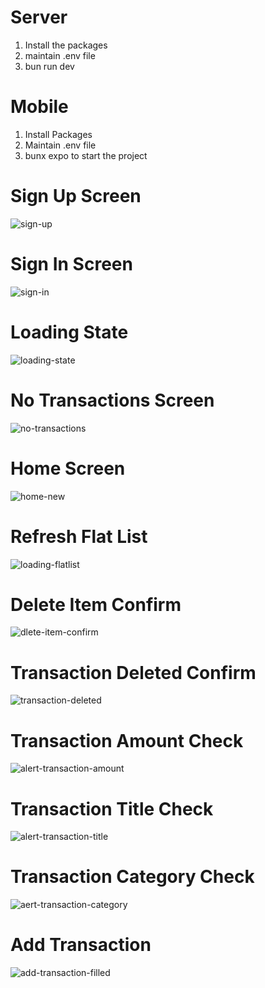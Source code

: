 # Server
1. Install the packages
2. maintain .env file
3. bun run dev

# Mobile
1. Install Packages
2. Maintain .env file
3. bunx expo to start the project

# Sign Up Screen
![sign-up](https://github.com/user-attachments/assets/0177249b-e19b-42de-941a-8ef42d70d94a)

# Sign In Screen
![sign-in](https://github.com/user-attachments/assets/a2fe01e2-8a56-4448-b9b5-cefb6eba8309)

# Loading State
![loading-state](https://github.com/user-attachments/assets/499dcad8-addb-4e53-817f-bfe47892100d)

# No Transactions Screen
![no-transactions](https://github.com/user-attachments/assets/1e1465bc-0646-4eec-91c7-4d98a5a703e1)

# Home Screen
![home-new](https://github.com/user-attachments/assets/909ab6f5-9800-471d-994c-7e0437433910)

# Refresh Flat List
![loading-flatlist](https://github.com/user-attachments/assets/19fc5597-8814-4517-bb60-9ffff99f4314)

# Delete Item Confirm
![dlete-item-confirm](https://github.com/user-attachments/assets/4935055a-629f-44df-9dfd-d6b87b19d2cf)

# Transaction Deleted Confirm
![transaction-deleted](https://github.com/user-attachments/assets/1de3d0ec-0a3b-4cc2-bb29-fd022fce873e)

# Transaction Amount Check
![alert-transaction-amount](https://github.com/user-attachments/assets/bf54c341-6157-40ec-9d93-f673ec8fd2fc)

# Transaction Title Check
![alert-transaction-title](https://github.com/user-attachments/assets/6f3f7481-42b5-4fdc-9a53-1413ec284220)

# Transaction Category Check
![aert-transaction-category](https://github.com/user-attachments/assets/6f6c27ec-d0b1-4492-af1a-a04a197e3d56)

# Add Transaction
![add-transaction-filled](https://github.com/user-attachments/assets/a9abeeff-c919-41e6-b639-05b941d63715)






